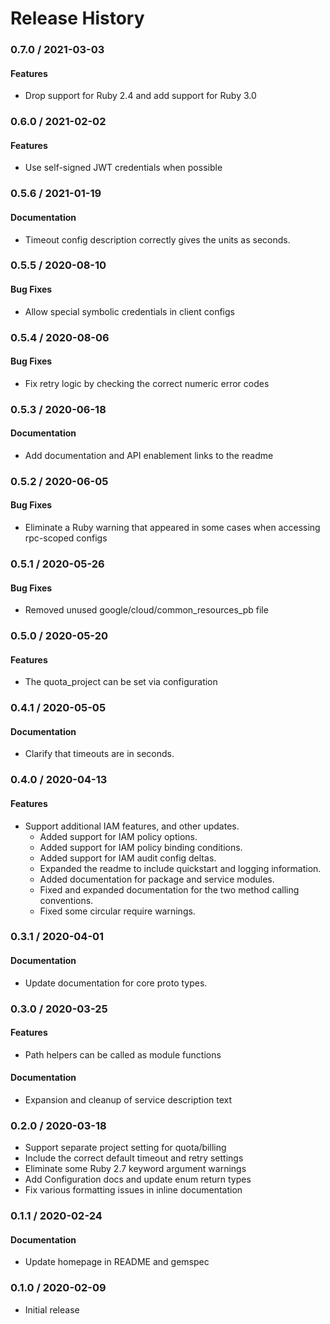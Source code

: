 # Release History

### 0.7.0 / 2021-03-03

#### Features

* Drop support for Ruby 2.4 and add support for Ruby 3.0

### 0.6.0 / 2021-02-02

#### Features

* Use self-signed JWT credentials when possible

### 0.5.6 / 2021-01-19

#### Documentation

* Timeout config description correctly gives the units as seconds.

### 0.5.5 / 2020-08-10

#### Bug Fixes

* Allow special symbolic credentials in client configs

### 0.5.4 / 2020-08-06

#### Bug Fixes

* Fix retry logic by checking the correct numeric error codes

### 0.5.3 / 2020-06-18

#### Documentation

* Add documentation and API enablement links to the readme

### 0.5.2 / 2020-06-05

#### Bug Fixes

* Eliminate a Ruby warning that appeared in some cases when accessing rpc-scoped configs

### 0.5.1 / 2020-05-26

#### Bug Fixes

* Removed unused google/cloud/common_resources_pb file

### 0.5.0 / 2020-05-20

#### Features

* The quota_project can be set via configuration

### 0.4.1 / 2020-05-05

#### Documentation

* Clarify that timeouts are in seconds.

### 0.4.0 / 2020-04-13

#### Features

* Support additional IAM features, and other updates.
  * Added support for IAM policy options.
  * Added support for IAM policy binding conditions.
  * Added support for IAM audit config deltas.
  * Expanded the readme to include quickstart and logging information.
  * Added documentation for package and service modules.
  * Fixed and expanded documentation for the two method calling conventions.
  * Fixed some circular require warnings.

### 0.3.1 / 2020-04-01

#### Documentation

* Update documentation for core proto types.

### 0.3.0 / 2020-03-25

#### Features

* Path helpers can be called as module functions

#### Documentation

* Expansion and cleanup of service description text

### 0.2.0 / 2020-03-18

* Support separate project setting for quota/billing
* Include the correct default timeout and retry settings
* Eliminate some Ruby 2.7 keyword argument warnings
* Add Configuration docs and update enum return types
* Fix various formatting issues in inline documentation

### 0.1.1 / 2020-02-24

#### Documentation

* Update homepage in README and gemspec

### 0.1.0 / 2020-02-09

* Initial release
